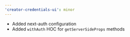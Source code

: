 ```yaml
---
'creator-credentials-ui': minor
---
```


- Added next-auth configuration
- Added `withAuth` HOC for `getServerSideProps` methods
